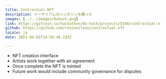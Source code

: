 ```yaml
---
title: Contractual-NFT 
description: イーサリアムのハッカソンを勝った
images: [../../images/0xhack.png]
link: https://gitcoin.co/hackathon/0x-hack/projects/5348/contractual-nft
github: https://github.com/rossneilson/contractual-nft
locale: ja
date: 2021-06-01T14:56:40.193Z

---
```

* NFT creation interface
* Artists work together with an agreement
* Once complete the NFT is minted
* Future work would include community governance for disputes